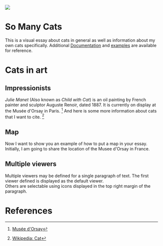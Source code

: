 <a href="https://juncture-digital.org"><img src="https://juncture-digital.org/images/ve-button.png"></a>

<param ve-config 
       title="My Site About Cats"
       author="Sherri Brown"
       banner="PandD2.jpg" 
       layout="vertical">

<!-- Entities discussed throughout the essay are typically defined before the essay text and
     are thus available in all text.  Entity identifiers (QIDs) can be found in either
     Wikipedia or Wikidata (https://www.wikidata.org)> -->

<param title="house cat" eid="Q146" aliases="domestic cat">
<param title="Felidae" eid="Q25265">
<param title="Gotthelf Fischer von Waldheim" eid="Q57802" aliases="von Waldheim">
<param title="name-used-in-essay" eid="digital-identifier-number" aliases="other-names-used-in-essay">

# So Many Cats 
This is a visual essay about cats in general as well as information about my own cats specifically. Additional [Documentation](https://github.com/JSTOR-Labs/juncture/wiki) and [examples](https://jstor-labs.github.io/juncture-examples) are available for reference.
<param ve-graphic label "Black cat" description="a close-up picture of a black cat" license="public domain" url="https://upload.wikimedia.org/wikipedia/commons/6/6d/Closeup_of_a_black_cat.jpg">

# Cats in art

## Impressionists 

_Julie Manet_ (Also known as _Child with Cat_) is an oil painting by French painter and sculptor Auguste Renoir, 
dated 1887. It is currently on display at the Musée d'Orsay in Paris. [^1] And here is some more information about cats that I want to cite. [^2]
<param ve-image 
       label="Julie Manet" 
       description="painting by Auguste Renoir" 
       license="public domain" 
       url="https://upload.wikimedia.org/wikipedia/commons/d/d2/Auguste_Renoir_-_Julie_Manet_-_Google_Art_Project.jpg">

## Map

Now I want to show you an example of how to put a map in your essay. Initially, I am going to share the location of the Musee d'Orsay in France.
<param ve-entity eid="Q2698691">
<param ve-map center="Q2698691" zoom="11">

## Multiple viewers

Multiple viewers may be defined for a single paragraph of text.  The first viewer defined is displayed as the default viewer.  
Others are selectable using icons displayed in the top right margin of the paragraph.
<param ve-image 
       manifest="https://iiif.juncture-digital.org/manifest/6dd738aed85597cac540ad31dd5818e86ef7f2918c7b43a9eb3123d5538e6e4c">
<param ve-map center="Q36600" zoom="11">

# References

[^1]: [Musée d'Orsay](https://www.musee-orsay.fr/fr/oeuvres/julie-manet-100382)
[^2]: [Wikipedia: Cat](https://en.wikipedia.org/wiki/Cat)
